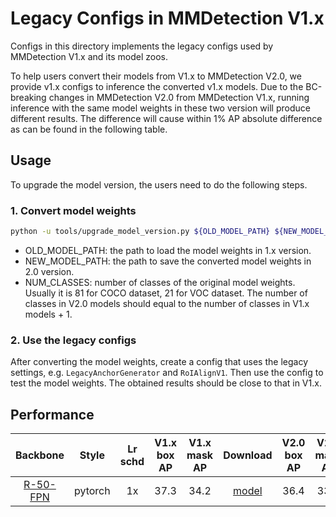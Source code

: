 # Legacy Configs in MMDetection V1.x

Configs in this directory implements the legacy configs used by MMDetection V1.x and its model zoos.

To help users convert their models from V1.x to MMDetection V2.0, we provide v1.x configs to inference the converted v1.x models.
Due to the BC-breaking changes in MMDetection V2.0 from MMDetection V1.x, running inference with the same model weights in these two version will produce different results. The difference will cause within 1% AP absolute difference as can be found in the following table.

## Usage

To upgrade the model version, the users need to do the following steps.

### 1. Convert model weights

```bash
python -u tools/upgrade_model_version.py ${OLD_MODEL_PATH} ${NEW_MODEL_PATH} --num-classes ${NUM_CLASSES}

```
- OLD_MODEL_PATH: the path to load the model weights in 1.x version.
- NEW_MODEL_PATH: the path to save the converted model weights in 2.0 version.
- NUM_CLASSES: number of classes of the original model weights. Usually it is 81 for COCO dataset, 21 for VOC dataset.
    The number of classes in V2.0 models should equal to the number of classes in V1.x models + 1.

### 2. Use the legacy configs

After converting the model weights, create a config that uses the legacy settings, e.g. `LegacyAnchorGenerator` and `RoIAlignV1`. Then use the config to test the model weights. The obtained results should be close to that in V1.x.

## Performance

|    Backbone     |  Style  | Lr schd | V1.x box AP | V1.x mask AP | Download | V2.0 box AP | V2.0 mask AP |
| :-------------: | :-----: | :-----: | :------:| :-----: | :------------------------------------------------------------------------------------------------------------------------------: | :------:| :-----: | 
|    [R-50-FPN](./mask_rcnn_r50_fpn_1x_coco_v1.py)     | pytorch |   1x    |  37.3  |  34.2   | [model](https://s3.ap-northeast-2.amazonaws.com/open-mmlab/mmdetection/models/mask_rcnn_r50_fpn_1x_20181010-069fa190.pth)| 36.4 | 33.7
